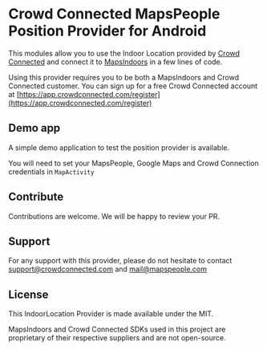 # Crowd Connected MapsPeople Position Provider for Android

This modules allow you to use the Indoor Location provided by [Crowd Connected](https://www.crowdconnected.com/solutions/mobile/indoor-navigation/) and connect it to [MapsIndoors](https://www.mapspeople.com/mapsindoors/) in a few lines of code.

Using this provider requires you to be both a MapsIndoors and Crowd Connected customer. You can sign up for a free Crowd Connected account at [https://app.crowdconnected.com/register](https://app.crowdconnected.com/register)

## Demo app

A simple demo application to test the position provider is available.

You will need to set your MapsPeople, Google Maps and Crowd Connection credentials in `MapActivity`

## Contribute

Contributions are welcome. We will be happy to review your PR.

## Support

For any support with this provider, please do not hesitate to contact [support@crowdconnected.com](mailto:support@crowdconnected.com) and [mail@mapspeople.com](mailto:mail@mapspeople.com)

## License

This IndoorLocation Provider is made available under the MIT.

MapsIndoors and Crowd Connected SDKs used in this project are proprietary of their respective suppliers and are not open-source.

